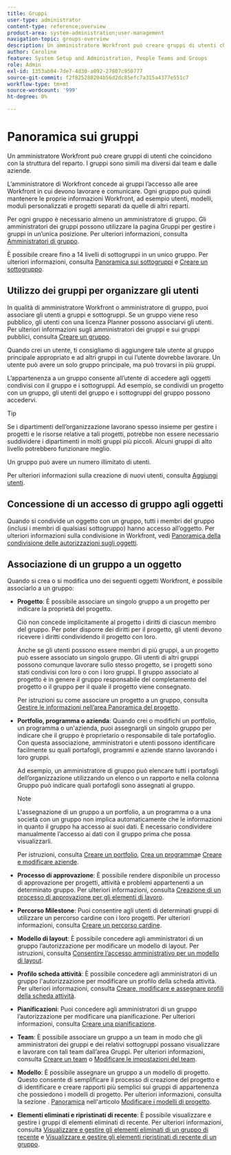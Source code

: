 ```yaml
---
title: Gruppi
user-type: administrator
content-type: reference;overview
product-area: system-administration;user-management
navigation-topic: groups-overview
description: Un amministratore Workfront può creare gruppi di utenti che coincidono con la struttura del reparto. I gruppi sono simili ma diversi dai team e dalle aziende. L’amministratore di Workfront concede ai gruppi l’accesso alle aree Workfront in cui devono lavorare e comunicare. Ogni gruppo può quindi mantenere le proprie informazioni Workfront, ad esempio utenti, modelli, moduli personalizzati e progetti separati da quelle di altri reparti. Per ogni gruppo è necessario almeno un amministratore di gruppo. Gli amministratori dei gruppi possono utilizzare la pagina Gruppi per gestire i gruppi in un’unica posizione. È possibile creare fino a 14 livelli di sottogruppi in un unico gruppo.
author: Caroline
feature: System Setup and Administration, People Teams and Groups
role: Admin
exl-id: 1353ab04-7de7-4d30-a092-27807c950777
source-git-commit: f2f825280204b56d2dc85efc7a315a4377e551c7
workflow-type: tm+mt
source-wordcount: '999'
ht-degree: 0%

---
```


# Panoramica sui gruppi

Un amministratore Workfront può creare gruppi di utenti che coincidono con la struttura del reparto. I gruppi sono simili ma diversi dai team e dalle aziende.

L’amministratore di Workfront concede ai gruppi l’accesso alle aree Workfront in cui devono lavorare e comunicare. Ogni gruppo può quindi mantenere le proprie informazioni Workfront, ad esempio utenti, modelli, moduli personalizzati e progetti separati da quelle di altri reparti.

Per ogni gruppo è necessario almeno un amministratore di gruppo. Gli amministratori dei gruppi possono utilizzare la pagina Gruppi per gestire i gruppi in un’unica posizione. Per ulteriori informazioni, consulta [Amministratori di gruppo](../../../administration-and-setup/manage-groups/group-roles/group-administrators.md).

È possibile creare fino a 14 livelli di sottogruppi in un unico gruppo. Per ulteriori informazioni, consulta [Panoramica sui sottogruppi](../../../administration-and-setup/manage-groups/groups-overview/subgroups.md) e [Creare un sottogruppo](../../../administration-and-setup/manage-groups/create-and-manage-subgroups/create-a-subgroup.md).

## Utilizzo dei gruppi per organizzare gli utenti

In qualità di amministratore Workfront o amministratore di gruppo, puoi associare gli utenti a gruppi e sottogruppi. Se un gruppo viene reso pubblico, gli utenti con una licenza Planner possono associarvi gli utenti. Per ulteriori informazioni sugli amministratori dei gruppi e sui gruppi pubblici, consulta [Creare un gruppo](../../../administration-and-setup/manage-groups/create-and-manage-groups/create-a-group.md).

Quando crei un utente, ti consigliamo di aggiungere tale utente al gruppo principale appropriato e ad altri gruppi in cui l’utente dovrebbe lavorare. Un utente può avere un solo gruppo principale, ma può trovarsi in più gruppi.

L’appartenenza a un gruppo consente all’utente di accedere agli oggetti condivisi con il gruppo e i sottogruppi. Ad esempio, se condividi un progetto con un gruppo, gli utenti del gruppo e i sottogruppi del gruppo possono accedervi.

>[!TIP]
>
>Se i dipartimenti dell’organizzazione lavorano spesso insieme per gestire i progetti e le risorse relative a tali progetti, potrebbe non essere necessario suddividere i dipartimenti in molti gruppi più piccoli. Alcuni gruppi di alto livello potrebbero funzionare meglio.

Un gruppo può avere un numero illimitato di utenti.

Per ulteriori informazioni sulla creazione di nuovi utenti, consulta [Aggiungi utenti](../../../administration-and-setup/add-users/add-users.md).

## Concessione di un accesso di gruppo agli oggetti

Quando si condivide un oggetto con un gruppo, tutti i membri del gruppo (inclusi i membri di qualsiasi sottogruppo) hanno accesso all’oggetto. Per ulteriori informazioni sulla condivisione in Workfront, vedi [Panoramica della condivisione delle autorizzazioni sugli oggetti](../../../workfront-basics/grant-and-request-access-to-objects/sharing-permissions-on-objects-overview.md).

## Associazione di un gruppo a un oggetto

Quando si crea o si modifica uno dei seguenti oggetti Workfront, è possibile associarlo a un gruppo:

* **Progetto**: È possibile associare un singolo gruppo a un progetto per indicare la proprietà del progetto.

   Ciò non concede implicitamente al progetto i diritti di ciascun membro del gruppo. Per poter disporre dei diritti per il progetto, gli utenti devono ricevere i diritti condividendo il progetto con loro.

   Anche se gli utenti possono essere membri di più gruppi, a un progetto può essere associato un singolo gruppo. Gli utenti di altri gruppi possono comunque lavorare sullo stesso progetto, se i progetti sono stati condivisi con loro o con i loro gruppi. Il gruppo associato al progetto è in genere il gruppo responsabile del completamento del progetto o il gruppo per il quale il progetto viene consegnato.

   Per istruzioni su come associare un progetto a un gruppo, consulta [Gestire le informazioni nell’area Panoramica del progetto](../../../manage-work/projects/manage-projects/understand-project-overview-area.md).

* **Portfolio, programma o azienda**: Quando crei o modifichi un portfolio, un programma o un&#39;azienda, puoi assegnargli un singolo gruppo per indicare che il gruppo è proprietario o responsabile di tale portafoglio. Con questa associazione, amministratori e utenti possono identificare facilmente su quali portafogli, programmi e aziende stanno lavorando i loro gruppi.

   Ad esempio, un amministratore di gruppo può elencare tutti i portafogli dell’organizzazione utilizzando un elenco o un rapporto e nella colonna Gruppo può indicare quali portafogli sono assegnati al gruppo.

   >[!NOTE]
   >
   >L&#39;assegnazione di un gruppo a un portfolio, a un programma o a una società con un gruppo non implica automaticamente che le informazioni in quanto il gruppo ha accesso ai suoi dati. È necessario condividere manualmente l’accesso ai dati con il gruppo prima che possa visualizzarli.

   Per istruzioni, consulta [Creare un portfolio](../../../manage-work/portfolios/create-and-manage-portfolios/create-portfolios.md), [Crea un programma](../../../manage-work/portfolios/create-and-manage-programs/create-program.md)e [Creare e modificare aziende](../../../administration-and-setup/set-up-workfront/organizational-setup/create-and-edit-companies.md).

* **Processo di approvazione**: È possibile rendere disponibile un processo di approvazione per progetti, attività e problemi appartenenti a un determinato gruppo. Per ulteriori informazioni, consulta [Creazione di un processo di approvazione per gli elementi di lavoro](../../../administration-and-setup/customize-workfront/configure-approval-milestone-processes/create-approval-processes.md).
* **Percorso Milestone**: Puoi consentire agli utenti di determinati gruppi di utilizzare un percorso cardine con i loro progetti. Per ulteriori informazioni, consulta [Creare un percorso cardine](../../../administration-and-setup/customize-workfront/configure-approval-milestone-processes/create-milestone-path.md).
* **Modello di layout**: È possibile concedere agli amministratori di un gruppo l’autorizzazione per modificare un modello di layout. Per istruzioni, consulta [Consentire l’accesso amministrativo per un modello di layout](../../../administration-and-setup/customize-workfront/use-layout-templates/grant-admin-access-layout-template.md).

* **Profilo scheda attività**: È possibile concedere agli amministratori di un gruppo l&#39;autorizzazione per modificare un profilo della scheda attività. Per ulteriori informazioni, consulta [Creare, modificare e assegnare profili della scheda attività](../../../timesheets/create-and-manage-timesheets/create-timesheet-profiles.md).

* **Pianificazioni**: Puoi concedere agli amministratori di un gruppo l’autorizzazione per modificare una pianificazione. Per ulteriori informazioni, consulta [Creare una pianificazione](../../../administration-and-setup/set-up-workfront/configure-timesheets-schedules/create-schedules.md).
* **Team**: È possibile associare un gruppo a un team in modo che gli amministratori dei gruppi e dei relativi sottogruppi possano visualizzare e lavorare con tali team dall’area Gruppi. Per ulteriori informazioni, consulta [Creare un team](../../../people-teams-and-groups/create-and-manage-teams/create-a-team.md) o [Modificare le impostazioni del team](../../../people-teams-and-groups/create-and-manage-teams/edit-team-settings.md).
* **Modello**: È possibile assegnare un gruppo a un modello di progetto. Questo consente di semplificare il processo di creazione del progetto e di identificare e creare rapporti più semplici sui gruppi di appartenenza che possiedono i modelli di progetto. Per ulteriori informazioni, consulta la sezione . [Panoramica](../../../manage-work/projects/create-and-manage-templates/edit-templates.md#overview) nell&#39;articolo [Modificare i modelli di progetto](../../../manage-work/projects/create-and-manage-templates/edit-templates.md).

* **Elementi eliminati e ripristinati di recente**: È possibile visualizzare e gestire i gruppi di elementi eliminati di recente. Per ulteriori informazioni, consulta [Visualizzare e gestire gli elementi eliminati di un gruppo di recente](../../../administration-and-setup/manage-groups/work-with-group-objects/view-manage-groups-recently-deleted-objects.md) e [Visualizzare e gestire gli elementi ripristinati di recente di un gruppo](../../../administration-and-setup/manage-groups/work-with-group-objects/view-manage-groups-recently-restored-objects.md).
